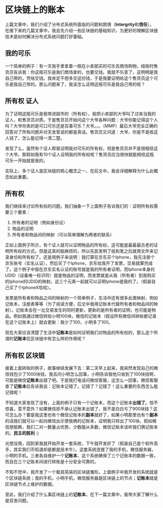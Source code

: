 # 区块链上的账本

上篇文章中，我们介绍了分布式系统所面临的问题和困境（**Intergrity**和**信任**）。在接下来的几篇文章中，我会先介绍一些区块链的基础知识，为更好的理解区块链技术是如何解决分布式系统问题打好基础。

## 我的可乐

一个简单的例子：有一天我手里拿着一瓶在小卖部买的可乐去商场购物，结账时售货员告诉我：你这瓶可乐是我们商场拿的，也要交钱。我就不乐意了，这明明是我自己带的，凭啥交钱。我肯定不想多交这份钱，于是我要证明给这个售货员这个可乐是我自己带的。那么问题来了，我该怎么证明这瓶可乐是我自己带的呢？

## 所有权 证人

为了证明这瓶可乐是我带进超市的（所有权），我把小卖部的大爷叫了过来当我的证人，和售货员对质。于是售货员开始问这个大爷各种问题：大爷你能记得这个人吗？大爷你卖的是可口可乐还是百事可乐？大爷。。。（MMP）最后大爷完全正确的回答对了所有问题并对天发誓说的都是真话。售货员又问道：大爷，你是不是收这人钱了，怎么能记得一清二楚。

发现了么，虽然有个证人帮我证明我对可乐的所有权，但是售货员并不是很相信这个大爷。那假如我有10个证人证明我的所有权呢？售货员应当很快就能相信这瓶可乐一开始就是我的。

实际上，多个证人是区块链的核心概念之一，在后文中，我会详细解释为什么此概念如此重要。

## 所有权

我们继续来讨论所有权的问题。我们抽象一下上面例子告诉我们的：证明所有权需要三个要素：

1. 所有者的证明（例如身份证）
2. 物品的证明
3. 所有者和物品间的映射（可以简单理解为两者的联系）

正如上面例子所示，有个证人就可以证明物品的所有权，这可能是最最最古老的证明所有权的方式。但是这真的挺麻烦的，所以先民发明了纸和笔之后就用文件来记录身份和所有权了。还是用例子来说明：我打算在京东买个Iphone，我先注册个京东账号（实名认证），然后买了个Iphone，京东给我开了发票，交易就算完成了。这个例子中我在京东实名认证的账号就是我的所有者证明，而Iphone本身的UDID（设备唯一标识符）就是物品的证明，而发票就是从我（所有者）到我购买的Iphone的UDID的映射。这三个元素一起就可以证明Iphone是我的了。（假装自己买了个IphoneX哈哈）。

发票是所有者和物品之间的映射的一个简单例子，生活中还有很多此类映射，例如记账本，注册表等等（为了阅读方便，后文中我用记账本代替所有者和物品间的映射）。记账本会在一比交易发生的同时更新，更新的是所有者的证明，也可能是物品。例如我通过微信转给小明100块，微信的记账本（假设所有微信间转帐都记录在这个记账本上）就会更新：我少了100，小明多了100。

现在大家应该清楚了生活中**记账本**是如何证明我们对物品的所有权的，那么这个所谓的**记账本**在区块链中有怎么样的作用呢？

## 所有权 区块链

接着上面转账的例子，故事继续发展下去：第二天早上起来，我突然发现自己的微信钱包少了1000块钱，我去问小明怎么回事，小明告诉我他只收到了100块钱啊，可能是微信**记账本**出错了吧。于是我打电话问微信客服，这怎么一回事，微信客服查了**记账本**后告诉我说：记账本记错了。记错了？记错了！这么重要的东西怎么能记错呢！

不知道大家发现了没有，上面的例子只有一个记账本，而这个记账本**出错了**。惊不惊喜，意不意外？如果微信拒不承认记账本出错了，我不是白白亏了900块钱？这可怎么办？要是我这里也有个微信记账本的**副本**就好了，如果小明那里也有个**副本**的话我们就可以一起向微信出示使我俩的记账本，证明我只转出了100块。假如微信想抵赖，我们二对一数量占优势，少数服从多数，微信记账本该听我们俩记账本的。**民主的胜利** :)

光想没用，回到家我就开始开发一套系统，下午就开发好了（假装自己是个软件高手，其实我们币知道却是都是技术牛）。这套系统连接了我的手机，微信服务器，小明的手机。三者各自维护一个**记账本**，这个系统确保了三个记账本的数据一致，而且在三个记账本间进行转账是十分安全可靠的。

不知不觉中，我开发了一个极其简易的区块链雏形。上面例子中我开发的系统就是个区块链系统；我的手机，小明手机，微信服务器是区块链上的节点；**记账本**就是区块链节点上维护的数据。

至此，我们介绍了什么事区块链上的**记账本**。在下一篇文章中，我带大家了解什么是双发问题。


